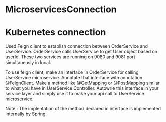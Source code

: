 # MicroservicesConnection
# Kubernetes connection

Used Feign client to establish connection between OrderService and UserService.
OrderService calls UserService to get User object based on userId.
These two services are running on 9080 and 9081 port simultaneosly in local.

To use feign client, make an interface in OrderService for calling UserService microservice.
Annotate that interface with annotation @FeignClient.
Make a method like @GetMapping or @PostMapping similar to what you have in UserService Controller.
Autowrie this interface in your service layer and simply use it to make your api call to UserService microservice.

Note : The implentation of the method declared in interface is implemented internally by Spring.
